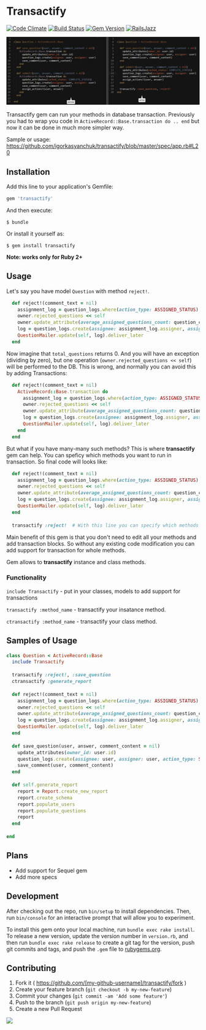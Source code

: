 # Transactify

[![Code Climate](https://codeclimate.com/github/igorkasyanchuk/transactify/badges/gpa.svg)](https://codeclimate.com/github/igorkasyanchuk/transactify)
[![Build Status](https://travis-ci.org/igorkasyanchuk/transactify.svg?branch=master)](https://travis-ci.org/igorkasyanchuk/transactify)
[![Gem Version](https://badge.fury.io/rb/transactify.svg)](https://badge.fury.io/rb/transactify)
[![RailsJazz](https://github.com/igorkasyanchuk/rails_time_travel/blob/main/docs/my_other.svg?raw=true)](https://www.railsjazz.com)

[![Sample](https://raw.githubusercontent.com/igorkasyanchuk/transactify/master/transactify.png)](https://github.com/igorkasyanchuk/transactify)

Transactify gem can run your methods in database transaction. Previously you had to wrap you code in `ActiveRecord::Base.transaction do .. end` but now it can be done in much more simpler way.

Sample or usage: https://github.com/igorkasyanchuk/transactify/blob/master/spec/app.rb#L20

## Installation

Add this line to your application's Gemfile:

```ruby
gem 'transactify'
```

And then execute:

    $ bundle

Or install it yourself as:

    $ gem install transactify


**Note: works only for Ruby 2+**

## Usage

Let's say you have model `Question` with method `reject!`.


```ruby
  def reject!(comment_text = nil)
    assignment_log = question_logs.where(action_type: ASSIGNED_STATUS).last
    owner.rejected_questions << self
    owner.update_attribute(average_assigned_questions_count: question_count/total_questions)
    log = question_logs.create(assignee: assignment_log.assigner, assigner: assignment_log.assignee, action_type: REJECTED_STATUS)
    QuestionMailer.update(self, log).deliver_later
  end
```

Now imagine that `total_questions` returns 0. And you will have an exception (dividing by zero), but one operation (`owner.rejected_questions << self`) will be performed to the DB. This is wrong, and normally you can avoid this by adding Transactions:


```ruby
  def reject!(comment_text = nil)
    ActiveRecord::Base.transaction do
      assignment_log = question_logs.where(action_type: ASSIGNED_STATUS).last
      owner.rejected_questions << self
      owner.update_attribute(average_assigned_questions_count: question_count/total_questions)
      log = question_logs.create(assignee: assignment_log.assigner, assigner: assignment_log.assignee, action_type: REJECTED_STATUS)
      QuestionMailer.update(self, log).deliver_later
    end
  end
```

But what if you have many-many such methods? This is where **transactify** gem can help. You can speficy which methods you want to run in transaction. So final code will looks like:

```ruby
  def reject!(comment_text = nil)
    assignment_log = question_logs.where(action_type: ASSIGNED_STATUS).last
    owner.rejected_questions << self
    owner.update_attribute(average_assigned_questions_count: question_count/total_questions)
    log = question_logs.create(assignee: assignment_log.assigner, assigner: assignment_log.assignee, action_type: REJECTED_STATUS)
    QuestionMailer.update(self, log).deliver_later
  end

  transactify :reject!  # With this line you can specify which methods you want to make safe for DB
```

Main benefit of this gem is that you don't need to edit all your methods and add transaction blocks. So without any existing code modification you can add support for transaction for whole methods.


Gem allows to **transactify** instance and class methods.

### Functionality

`include Transactify` - put in your classes, models to add support for transactions

`transactify :method_name` - transactify your insatance method.

`ctransactify :method_name` - transactify your class method.

## Samples of Usage

```ruby
class Question < ActiveRecord::Base
  include Transactify

  transactify :reject!, :save_question
  ctransactify :generate_report

  def reject!(comment_text = nil)
    assignment_log = question_logs.where(action_type: ASSIGNED_STATUS).last
    owner.rejected_questions << self
    owner.update_attribute(average_assigned_questions_count: question_count/total_questions)
    log = question_logs.create(assignee: assignment_log.assigner, assigner: assignment_log.assignee, action_type: REJECTED_STATUS)
    QuestionMailer.update(self, log).deliver_later
  end

  def save_question(user, answer, comment_content = nil)
    update_attributes(owner_id: user.id)
    question_logs.create(assignee: user, assigner: user, action_type: SAVE_STATUS, answers: answer)
    save_comment(user, comment_content)
  end

  def self.generate_report
    report = Report.create_new_report
    report.create_schema
    report.populate_users
    report.populate_questions
    report
  end

end
```

## Plans

* Add support for Sequel gem
* Add more specs

## Development

After checking out the repo, run `bin/setup` to install dependencies. Then, run `bin/console` for an interactive prompt that will allow you to experiment.

To install this gem onto your local machine, run `bundle exec rake install`. To release a new version, update the version number in `version.rb`, and then run `bundle exec rake release` to create a git tag for the version, push git commits and tags, and push the `.gem` file to [rubygems.org](https://rubygems.org).

## Contributing

1. Fork it ( https://github.com/[my-github-username]/transactify/fork )
2. Create your feature branch (`git checkout -b my-new-feature`)
3. Commit your changes (`git commit -am 'Add some feature'`)
4. Push to the branch (`git push origin my-new-feature`)
5. Create a new Pull Request

[<img src="https://github.com/igorkasyanchuk/rails_time_travel/blob/main/docs/more_gems.png?raw=true"
/>](https://www.railsjazz.com/)
